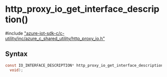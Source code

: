 # http_proxy_io_get_interface_description()

\#include ["azure-iot-sdk-c/c-utility/inc/azure_c_shared_utility/http_proxy_io.h"](../iot-c-ref-http-proxy-io-h.md)  

## Syntax

```C
const IO_INTERFACE_DESCRIPTION* http_proxy_io_get_interface_description(
  void);

```

